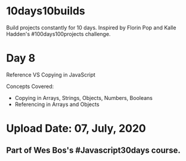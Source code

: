 # 10days10builds
Build projects constantly for 10 days. Inspired by Florin Pop and Kalle Hadden's #100days100projects challenge.

# Day 8
Reference VS Copying in JavaScript

Concepts Covered:

* Copying in Arrays, Strings, Objects, Numbers, Booleans
* Referencing in Arrays and Objects

# Upload Date: 07, July, 2020
## Part of Wes Bos's #Javascript30days course.
